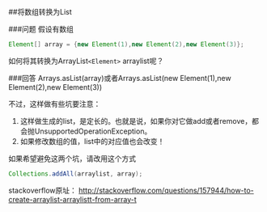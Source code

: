 ##将数组转换为List

###问题
假设有数组
```java
Element[] array = {new Element(1),new Element(2),new Element(3)};
```
如何将其转换为ArrayList`<Element>` arraylist呢？

###回答
Arrays.asList(array)或者Arrays.asList(new Element(1),new Element(2),new Element(3))

不过，这样做有些坑要注意：

1. 这样做生成的list，是定长的。也就是说，如果你对它做add或者remove，都会抛UnsupportedOperationException。
2. 如果修改数组的值，list中的对应值也会改变！

如果希望避免这两个坑，请改用这个方式
```java
Collections.addAll(arraylist, array);
```

stackoverflow原址：
http://stackoverflow.com/questions/157944/how-to-create-arraylist-arraylistt-from-array-t